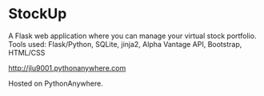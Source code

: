 # StockUp
A Flask web application where you can manage your virtual stock portfolio.
Tools used: Flask/Python, SQLite, jinja2, Alpha Vantage API, Bootstrap, HTML/CSS

http://jlu9001.pythonanywhere.com

Hosted on PythonAnywhere.
